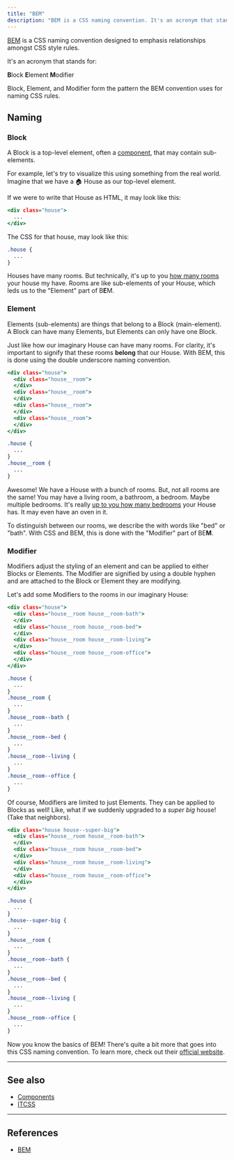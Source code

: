 ```yaml
---
title: "BEM"
description: "BEM is a CSS naming convention. It's an acronym that stands for Block, Element, Modifier."
---
```


[BEM](http://getbem.com/introduction/) is a CSS naming convention designed to emphasis relationships amongst CSS style rules.

It's an acronym that stands for:

<div class="tx-h2 u-mrg-t-5 u-mrg-b-8 t-tx-charcoal-400">
  <strong class="t-tx-charcoal-600">B</strong>lock
  <strong class="t-tx-charcoal-600">E</strong>lement
  <strong class="t-tx-charcoal-600">M</strong>odifier
</div>

Block, Element, and Modifier form the pattern the BEM convention uses for naming CSS rules.



## Naming

### Block

A Block is a top-level element, often a [component](/seed/glossary/component), that may contain sub-elements.

For example, let's try to visualize this using something from the real world. Imagine that we have a 🏠 House as our top-level element.

If we were to write that House as HTML, it may look like this:

```home.html
<div class="house">
  ...
</div>
```

The CSS for that house, may look like this:

```home.css
.house {
  ...
}
```

Houses have many rooms. But technically, it's up to you [how many rooms](https://www.youtube.com/watch?v=IueXtzdC6kA&feature=youtu.be&t=3m48s) your house my have. Rooms are like sub-elements of your House, which leds us to the "Element" part of B**E**M.


### Element

Elements (sub-elements) are things that belong to a Block (main-element). A Block can have many Elements, but Elements can only have one Block.

Just like how our imaginary House can have many rooms. For clarity, it's important to signify that these rooms **belong** that our House. With BEM, this is done using the double underscore naming convention.

```home.html
<div class="house">
  <div class="house__room">
  </div>
  <div class="house__room">
  </div>
  <div class="house__room">
  </div>
  <div class="house__room">
  </div>
</div>
```

```home.css
.house {
  ...
}
.house__room {
  ...
}
```

Awesome! We have a House with a bunch of rooms. But, not all rooms are the same! You may have a living room, a bathroom, a bedroom. Maybe multiple bedrooms. It's really [up to you how many bedrooms](https://www.youtube.com/watch?v=IueXtzdC6kA&feature=youtu.be&t=3m48s) your House has. It may even have an oven in it.

To distinguish between our rooms, we describe the with words like "bed" or "bath". With CSS and BEM, this is done with the "Modifier" part of BE**M**.


### Modifier

Modifiers adjust the styling of an element and can be applied to either Blocks or Elements. The Modifier are signified by using a double hyphen and are attached to the Block or Element they are modifying.

Let's add some Modifiers to the rooms in our imaginary House:

```home.html
<div class="house">
  <div class="house__room house__room-bath">
  </div>
  <div class="house__room house__room-bed">
  </div>
  <div class="house__room house__room-living">
  </div>
  <div class="house__room house__room-office">
  </div>
</div>
```

```home.css
.house {
  ...
}
.house__room {
  ...
}
.house__room--bath {
  ...
}
.house__room--bed {
  ...
}
.house__room--living {
  ...
}
.house__room--office {
  ...
}
```

Of course, Modifiers are limited to just Elements. They can be applied to Blocks as well! Like, what if we suddenly upgraded to a _super big_ house! (Take that neighbors).


```home.html
<div class="house house--super-big">
  <div class="house__room house__room-bath">
  </div>
  <div class="house__room house__room-bed">
  </div>
  <div class="house__room house__room-living">
  </div>
  <div class="house__room house__room-office">
  </div>
</div>
```

```home.css
.house {
  ...
}
.house--super-big {
  ...
}
.house__room {
  ...
}
.house__room--bath {
  ...
}
.house__room--bed {
  ...
}
.house__room--living {
  ...
}
.house__room--office {
  ...
}
```

Now you know the basics of BEM! There's quite a bit more that goes into this CSS naming convention. To learn more, check out their [official website](http://getbem.com/).



---



## See also

* [Components](/seed/glossary/components)
* [ITCSS](/seed/glossary/itcss)



---



## References

* [BEM](http://getbem.com/)
